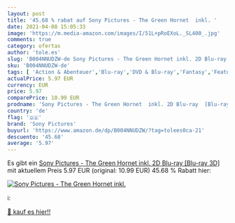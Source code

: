 ```yaml
---
layout: post
title: '45.68 % rabat auf Sony Pictures - The Green Hornet  inkl. '
date: 2021-04-08 15:05:33
image: 'https://m.media-amazon.com/images/I/51L+pRoEXoL._SL400_.jpg'
comments: true
category: ofertas
author: 'tole.es'
slug: 'B004NNUDZW-de Sony Pictures - The Green Hornet inkl. 2D Blu-ray [Blu-ray...'
sku: 'B004NNUDZW-de'
tags: [ 'Action & Abenteuer','Blu-ray','DVD & Blu-ray','Fantasy','Featured Categories','Filme','Komödie & Unterhaltung','Krimi','Thriller','sony pictures', ]
actualPrice: 5.97 EUR
currency: EUR
price: 5.97
comparePrice: 10.99 EUR
prodname: 'Sony Pictures - The Green Hornet  inkl. 2D Blu-ray  [Blu-ray 3D]'
country: 'de'
flag: '🇩🇪'
brand: 'Sony Pictures'
buyurl: 'https://www.amazon.de/dp/B004NNUDZW/?tag=tolees0ca-21'
descuento: '45.68'
average: '5.97'
---
```


Es gibt ein [Sony Pictures - The Green Hornet  inkl. 2D Blu-ray  [Blu-ray 3D]](https://www.amazon.de/dp/B004NNUDZW/?tag=tolees0ca-21) mit aktuellem Preis 5.97 EUR (original: 10.99 EUR) 45.68 % Rabatt hier:

[![Sony Pictures - The Green Hornet  inkl. ](https://m.media-amazon.com/images/I/51L+pRoEXoL._SL400_.jpg)](https://www.amazon.de/dp/B004NNUDZW/?tag=tolees0ca-21)

ℹ️:


[🛒 kauf es hier!!](https://www.amazon.de/dp/B004NNUDZW/?tag=tolees0ca-21)
